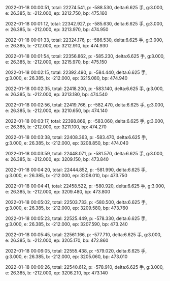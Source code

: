 2022-01-18 00:00:51, total: 22274.541, p: -588.530, delta:6.625 手, g:3.000, e: 26.385, b: -212.000, ep: 3212.750, bp: 475.160

2022-01-18 00:01:12, total: 22342.927, p: -585.630, delta:6.625 手, g:3.000, e: 26.385, b: -212.000, ep: 3213.970, bp: 474.950

2022-01-18 00:01:33, total: 22324.176, p: -586.530, delta:6.625 手, g:3.000, e: 26.385, b: -212.000, ep: 3212.910, bp: 474.930

2022-01-18 00:01:54, total: 22356.862, p: -585.230, delta:6.625 手, g:3.000, e: 26.385, b: -212.000, ep: 3215.970, bp: 475.150

2022-01-18 00:02:15, total: 22392.490, p: -584.440, delta:6.625 手, g:3.000, e: 26.385, b: -212.000, ep: 3215.080, bp: 474.940

2022-01-18 00:02:35, total: 22418.200, p: -583.140, delta:6.625 手, g:3.000, e: 26.385, b: -212.000, ep: 3213.180, bp: 474.540

2022-01-18 00:02:56, total: 22419.766, p: -582.470, delta:6.625 手, g:3.000, e: 26.385, b: -212.000, ep: 3210.650, bp: 474.140

2022-01-18 00:03:17, total: 22398.869, p: -583.060, delta:6.625 手, g:3.000, e: 26.385, b: -212.000, ep: 3211.100, bp: 474.270

2022-01-18 00:03:38, total: 22408.363, p: -583.470, delta:6.625 手, g:3.000, e: 26.385, b: -212.000, ep: 3208.850, bp: 474.040

2022-01-18 00:03:59, total: 22448.071, p: -581.570, delta:6.625 手, g:3.000, e: 26.385, b: -212.000, ep: 3209.150, bp: 473.840

2022-01-18 00:04:20, total: 22444.852, p: -581.990, delta:6.625 手, g:3.000, e: 26.385, b: -212.000, ep: 3208.010, bp: 473.750

2022-01-18 00:04:41, total: 22458.522, p: -580.920, delta:6.625 手, g:3.000, e: 26.385, b: -212.000, ep: 3209.480, bp: 473.800

2022-01-18 00:05:02, total: 22503.733, p: -580.500, delta:6.625 手, g:3.000, e: 26.385, b: -212.000, ep: 3209.580, bp: 473.760

2022-01-18 00:05:23, total: 22525.449, p: -578.330, delta:6.625 手, g:3.000, e: 26.385, b: -212.000, ep: 3207.590, bp: 473.240

2022-01-18 00:05:45, total: 22561.166, p: -577.710, delta:6.625 手, g:3.000, e: 26.385, b: -212.000, ep: 3205.170, bp: 472.860

2022-01-18 00:06:05, total: 22555.438, p: -579.020, delta:6.625 手, g:3.000, e: 26.385, b: -212.000, ep: 3205.060, bp: 473.010

2022-01-18 00:06:26, total: 22540.612, p: -578.910, delta:6.625 手, g:3.000, e: 26.385, b: -212.000, ep: 3206.210, bp: 473.140